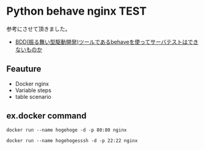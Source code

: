 # Python behave nginx TEST

参考にさせて頂きました。
- [BDD(振る舞い型駆動開発)ツールであるbehaveを使ってサーバテストはできないものか](https://www.ainoniwa.net/pelican/2016/1126a.html)

## Feauture
  - Docker nginx
  - Variable steps
  - table scenario


## ex.docker command
`docker run --name hogehoge -d -p 80:80 nginx`

`docker run --name hogehogesssh -d -p 22:22 nginx`